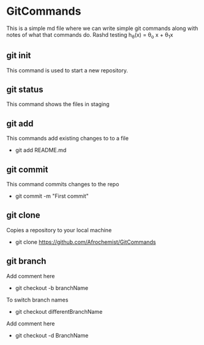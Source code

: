 # GitCommands
This is a simple md file where we can write simple git commands along with notes of what that commands do.
Rashd testing h<sub>&theta;</sub>(x) = &theta;<sub>o</sub> x + &theta;<sub>1</sub>x
## git init
This command is used to start a new repository.

## git status
This command shows the files in staging

## git add
This commands add existing changes to to a file 
 * git add README.md

## git commit
This command commits changes to the repo
 * git commit -m "First commit"

## git clone
Copies a repository to your local machine
 * git clone https://github.com/Afrochemist/GitCommands

## git branch
Add comment here

 * git checkout -b branchName

To switch branch names 
 * git checkout differentBranchName

Add comment here
 * git checkout -d BranchName


